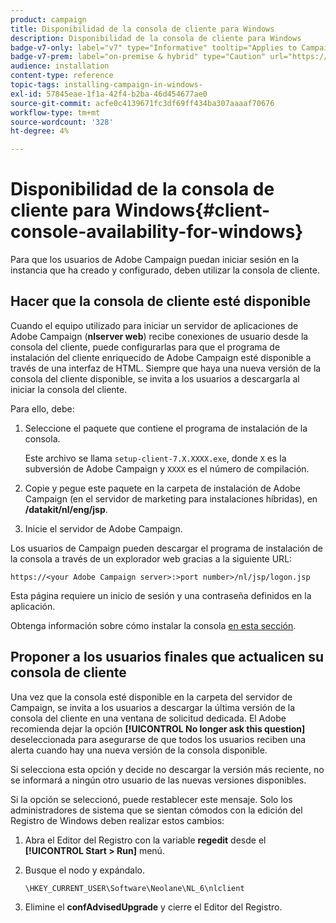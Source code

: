 ```yaml
---
product: campaign
title: Disponibilidad de la consola de cliente para Windows
description: Disponibilidad de la consola de cliente para Windows
badge-v7-only: label="v7" type="Informative" tooltip="Applies to Campaign Classic v7 only"
badge-v7-prem: label="on-premise & hybrid" type="Caution" url="https://experienceleague.adobe.com/docs/campaign-classic/using/installing-campaign-classic/architecture-and-hosting-models/hosting-models-lp/hosting-models.html" tooltip="Applies to on-premise and hybrid deployments only"
audience: installation
content-type: reference
topic-tags: installing-campaign-in-windows-
exl-id: 57845eae-1f1a-42f4-b2ba-46d454677ae0
source-git-commit: acfe0c4139671fc3df69ff434ba307aaaaf70676
workflow-type: tm+mt
source-wordcount: '328'
ht-degree: 4%

---
```


# Disponibilidad de la consola de cliente para Windows{#client-console-availability-for-windows}



Para que los usuarios de Adobe Campaign puedan iniciar sesión en la instancia que ha creado y configurado, deben utilizar la consola de cliente.

## Hacer que la consola de cliente esté disponible

Cuando el equipo utilizado para iniciar un servidor de aplicaciones de Adobe Campaign (**nlserver web**) recibe conexiones de usuario desde la consola del cliente, puede configurarlas para que el programa de instalación del cliente enriquecido de Adobe Campaign esté disponible a través de una interfaz de HTML. Siempre que haya una nueva versión de la consola del cliente disponible, se invita a los usuarios a descargarla al iniciar la consola del cliente.

Para ello, debe:

1. Seleccione el paquete que contiene el programa de instalación de la consola.

   Este archivo se llama `setup-client-7.X.XXXX.exe`, donde `X` es la subversión de Adobe Campaign y `XXXX` es el número de compilación.

1. Copie y pegue este paquete en la carpeta de instalación de Adobe Campaign (en el servidor de marketing para instalaciones híbridas), en **/datakit/nl/eng/jsp**.
1. Inicie el servidor de Adobe Campaign.

Los usuarios de Campaign pueden descargar el programa de instalación de la consola a través de un explorador web gracias a la siguiente URL:

```
https://<your Adobe Campaign server>:>port number>/nl/jsp/logon.jsp
```

Esta página requiere un inicio de sesión y una contraseña definidos en la aplicación.

Obtenga información sobre cómo instalar la consola [en esta sección](../../installation/using/installing-the-client-console.md).

## Proponer a los usuarios finales que actualicen su consola de cliente

Una vez que la consola esté disponible en la carpeta del servidor de Campaign, se invita a los usuarios a descargar la última versión de la consola del cliente en una ventana de solicitud dedicada. El Adobe recomienda dejar la opción **[!UICONTROL No longer ask this question]** deseleccionada para asegurarse de que todos los usuarios reciben una alerta cuando hay una nueva versión de la consola disponible.

Si selecciona esta opción y decide no descargar la versión más reciente, no se informará a ningún otro usuario de las nuevas versiones disponibles.

Si la opción se seleccionó, puede restablecer este mensaje. Solo los administradores de sistema que se sientan cómodos con la edición del Registro de Windows deben realizar estos cambios:

1. Abra el Editor del Registro con la variable **regedit** desde el **[!UICONTROL Start > Run]** menú.
1. Busque el nodo y expándalo.

   ```
   \HKEY_CURRENT_USER\Software\Neolane\NL_6\nlclient
   ```

1. Elimine el **confAdvisedUpgrade** y cierre el Editor del Registro.
